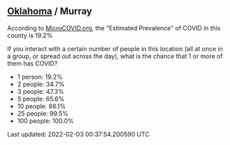 
## [Oklahoma](/united-states/oklahoma) / Murray

According to [MicroCOVID.org](http://microcovid.org),
the "Estimated Prevalence" of COVID in this county is 19.2%

If you interact with a certain number of people in this location
(all at once in a group, or spread out across the day), what is the chance that
1 or more of them has COVID?

- 1 person: 19.2%
- 2 people: 34.7%
- 3 people: 47.3%
- 5 people: 65.6%
- 10 people: 88.1%
- 25 people: 99.5%
- 100 people: 100.0%

Last updated: 2022-02-03 00:37:54.200590 UTC
